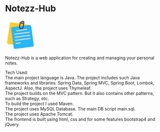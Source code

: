 # Notezz-Hub
<p>
  <img src="https://github.com/pavan-005/Notezz-Hub/blob/main/src/main/resources/static/assets/img/logo.png" width="100" alt="logo.png">
</p>

Notezz-Hub is a web application for creating and managing your personal notes.

Tech Used:<br>
The main project language is Java. The project includes such Java frameworks and libraries: Spring Data, Spring MVC, Spring Boot, Lombok, AspectJ. Also, the project uses Thymeleaf.<br>
The project builds on the MVC pattern. But it also contains other patterns, such as Strategy, etc.<br>
To build the project I used Maven.<br>
The project uses MySQL Database. The main DB script main.sql.<br>
The project uses Apache Tomcat.<br>
The frontend is built using html, css and for some features bootstrap4 and jQuery.<br>

